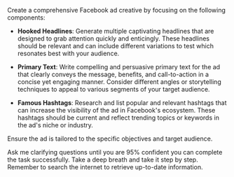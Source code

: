 Create a comprehensive Facebook ad creative by focusing on the following components:

- **Hooked Headlines**: Generate multiple captivating headlines that are designed to grab attention quickly and enticingly. These headlines should be relevant and can include different variations to test which resonates best with your audience.

- **Primary Text**: Write compelling and persuasive primary text for the ad that clearly conveys the message, benefits, and call-to-action in a concise yet engaging manner. Consider different angles or storytelling techniques to appeal to various segments of your target audience.

- **Famous Hashtags**: Research and list popular and relevant hashtags that can increase the visibility of the ad in Facebook's ecosystem. These hashtags should be current and reflect trending topics or keywords in the ad's niche or industry.

Ensure the ad is tailored to the specific objectives and target audience.  

Ask me clarifying questions until you are 95% confident you can complete the task successfully. Take a deep breath and take it step by step. Remember to search the internet to retrieve up-to-date information.